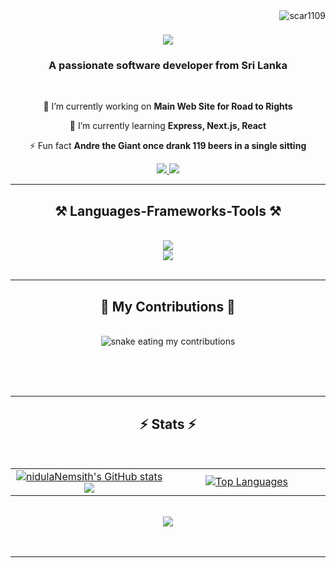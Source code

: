 <img  align="right" src="https://komarev.com/ghpvc/?username=nidulaNemsith&label=Profile%20views&color=0e75b6&style=flat" alt="scar1109" />

<h1 align="center">
    <img src="https://readme-typing-svg.herokuapp.com/?font=Poppins&size=35&center=true&vCenter=true&width=500&height=70&duration=4000&lines=Hi+There!+👋;+I'm+Nidula+Nemsith!;" />
</h1>

<h3 align="center">A passionate software developer from Sri Lanka</h3>

<br/>

<div align="center">
 
 🔭 I’m currently working on **Main Web Site for Road to Rights**
 
 🌱 I’m currently learning **Express, Next.js, React**

⚡ Fun fact **Andre the Giant once drank 119 beers in a single sitting**

 </div>
 
<div align="center"> 
  <a href="mailto:nemsithbaduge215@gmail.com">
    <img src="https://img.shields.io/badge/Gmail-333333?style=for-the-badge&logo=gmail&logoColor=red" />
  </a>
  <a href="https://linkedin.com/in/nidula-nemsith" target="_blank">
    <img src="https://img.shields.io/badge/LinkedIn-0077B5?style=for-the-badge&logo=linkedin&logoColor=white" target="_blank" />
  </a>
</div>

 <hr/>
 
<h2 align="center">⚒️ Languages-Frameworks-Tools ⚒️</h2>
<br/>
<div align="center"> 
    <img src="https://skillicons.dev/icons?i=react,bootstrap,html,css,vscode,github,figma,tailwind,git,postman" /><br>
    <img src="https://skillicons.dev/icons?i=nodejs,javascript,typescript,express,java,nextjs,mysql,idea" /><br>
</div>

<br/>
<hr/>

<div align="center">
  <h2>🐍 My Contributions 🐍</h2>
  <br>
  <img alt="snake eating my contributions"https://raw.githubusercontent.com/nidulaNemsith/nidulaNemsith/output/github-contribution-grid-snake.svg" />
  
  <br/><br/><br/>
</div>

<hr/>
 
<h2 align="center">⚡ Stats ⚡</h2>
<br>
<div align=center>
    <table align="center">
        <tr border="none">
            <td width="50%" align="center">
                <a href="http://www.github.com/nidulaNemsith"><img src="https://github-readme-stats.vercel.app/api?username=nidulaNemsith&show_icons=true&hide=&count_private=true&title_color=0891b2&text_color=ffffff&icon_color=0891b2&bg_color=1c1917&hide_border=true&show_icons=true" alt="nidulaNemsith's GitHub stats" /></a>
 <a href="http://www.github.com/nidulaNemsith"><img src="https://github-readme-streak-stats.herokuapp.com/?user=nidulaNemsith&stroke=ffffff&background=1c1917&ring=0891b2&fire=0891b2&currStreakNum=ffffff&currStreakLabel=0891b2&sideNums=ffffff&sideLabels=ffffff&dates=ffffff&hide_border=true" /></a>
            </td>
            <td width="50%" align="center">
                <a href="https://github.com/nidulaNemsith" align="left"><img src="https://github-readme-stats.vercel.app/api/top-langs/?username=nidulaNemsith&langs_count=10&title_color=0891b2&text_color=ffffff&icon_color=0891b2&bg_color=1c1917&hide_border=true&locale=en&custom_title=Top%20%Languages" alt="Top Languages" /></a>
            </td>
     </tr>
</table>
  <br/>
</div>
 <div align="center">
      <img src="https://media1.giphy.com/media/13HgwGsXF0aiGY/giphy.gif" />
 </div>
<br/><br/>
<hr/>
<br/>
<br/>
